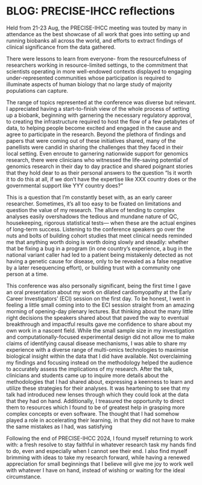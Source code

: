 # BLOG: PRECISE-IHCC reflections

Held from 21-23 Aug, the PRECISE-IHCC meeting was touted by many in attendance as the best showcase of all work that goes into setting up and running biobanks all across the world, and efforts to extract findings of clinical significance from the data gathered.

There were lessons to learn from everyone- from the resourcefulness of researchers working in resource-limited settings, to the commitment that scientists operating in more well-endowed contexts displayed to engaging under-represented communities whose participation is required to illuminate aspects of human biology that no large study of majority populations can capture.

The range of topics represented at the conference was diverse but relevant. I appreciated having a start-to-finish view of the whole process of setting up a biobank, beginning with garnering the necessary regulatory approval, to creating the infrastructure required to host the flow of a few petabytes of data, to helping people become excited and engaged in the cause and agree to participate in the research. Beyond the plethora of findings and papers that were coming out of these initiatives shared, many of the panellists were candid in sharing the challenges that they faced in their local setting. Even enroute to garnering nationwide support for genomics research, there were clinicians who witnessed the life-saving potential of genomics research in their day to day practice and shared poignant stories that they hold dear to as their personal answers to the question “Is it worth it to do this at all, if we don’t have the expertise like XXX country does or the governmental support like YYY country does?”

This is a question that I’m constantly beset with, as an early career researcher. Sometimes, it’s all too easy to be fixated on limitations and question the value of my research. The allure of tending to complex analyses easily overshadows the tedious and mundane nature of QC, housekeeping, rigorous statistical tests— when these are the actual engines of long-term success. Listening to the conference speakers go over the nuts and bolts of building cohort studies that meet clinical needs reminded me that anything worth doing is worth doing slowly and steadily: whether that be fixing a bug in a program (in one country’s experience, a bug in the national variant caller had led to a patient being mistakenly detected as not having a genetic cause for disease, only to be revealed as a false negative by a later resequencing effort), or building trust with a community one person at a time.

This conference was also personally significant, being the first time I gave an oral presentation about my work on dilated cardiomyopathy at the Early Career Investigators’ (ECI) session on the first day. To be honest, I went in feeling a little small coming into to the ECI session straight from an amazing morning of opening-day plenary lectures. But thinking about the many little right decisions the speakers shared about that paved the way to eventual breakthrough and impactful results gave me confidence to share about my own work in a nascent field. While the small sample size in my investigation and computationally-focused experimental design did not allow me to make claims of identifying causal disease mechanisms, I was able to share my experience with a diverse range of multi-omics technologies to maximise biological insight within the data that I did have available. Not overclaiming my findings and focusing instead on the methodology helped the audience to accurately assess the implications of my research. After the talk, clinicians and students came up to inquire more details about the methodologies that I had shared about, expressing a keenness to learn and utilize these strategies for their analyses. It was heartening to see that my talk had introduced new lenses through which they could look at the data that they had on hand. Additionally, I treasured the opportunity to direct them to resources which I found to be of greatest help in grasping more complex concepts or even software. The thought that I had somehow played a role in accelerating their learning, in that they did not have to make the same mistakes as I had, was satisfying

Following the end of PRECISE-IHCC 2024, I found myself returning to work with: a fresh resolve to stay faithful in whatever research task my hands find to do, even and especially when I cannot see their end. I also find myself brimming with ideas to take my research forward, while having a renewed appreciation for small beginnings that I believe will give me joy to work well with whatever I have on hand, instead of wishing or waiting for the ideal circumstance.